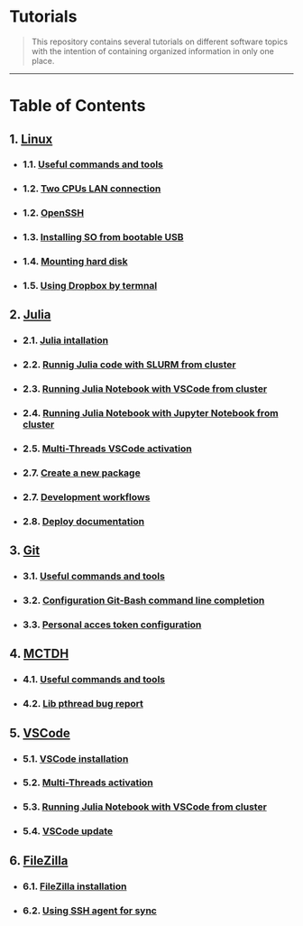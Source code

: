 # Tutorials

> This repository contains several tutorials on different software topics with the intention of containing organized information in only one place. 

-----

# Table of Contents
## 1. [Linux](https://github.com/mendzmartin/Tutorials/tree/main/src/linux)
+ ### 1.1. [Useful commands and tools](https://github.com/mendzmartin/Tutorials/blob/main/src/linux/useful_commands_and_tools.md)
+ ### 1.2. [Two CPUs LAN connection](https://github.com/mendzmartin/Tutorials/blob/main/src/linux/lan_connection_twocpus.md)
+ ### 1.2. [OpenSSH](https://github.com/mendzmartin/Tutorials/blob/main/src/linux/OpenSSH.md)
+ ### 1.3. [Installing SO from bootable USB](https://github.com/mendzmartin/Tutorials/blob/main/src/linux/intalando_ubuntu.md)
+ ### 1.4. [Mounting hard disk](https://github.com/mendzmartin/Tutorials/blob/main/src/linux/mount_hard_disk.md)
+ ### 1.5. [Using Dropbox by termnal](https://github.com/mendzmartin/Tutorials/blob/main/src/linux/dropbox.md)
## 2. [Julia](https://github.com/mendzmartin/Tutorials/tree/main/src/julia)
+ ### 2.1. [Julia intallation](https://github.com/mendzmartin/Tutorials/blob/main/src/julia/julia_installation.md)
+ ### 2.2. [Runnig Julia code with SLURM from cluster](https://github.com/mendzmartin/Tutorials/blob/main/src/julia/run_julia_code_from_ccad.md)
+ ### 2.3. [Running Julia Notebook with VSCode from cluster](https://github.com/mendzmartin/Tutorials/blob/main/src/julia/run_julia_notebook_from_ccad_using_VSCode.md)
+ ### 2.4. [Running Julia Notebook with Jupyter Notebook from cluster](https://github.com/mendzmartin/Tutorials/blob/main/src/julia/run_jupyter_notebook_from_ccad_using_JupyterNotebook.md)
+ ### 2.5. [Multi-Threads VSCode activation](https://github.com/mendzmartin/Tutorials/blob/main/src/vscode/multithreading_activation_VSCode.md)
+ ### 2.7. [Create a new package](https://github.com/mendzmartin/Tutorials/blob/main/src/julia/new_package.md)
+ ### 2.7. [Development workflows](https://github.com/mendzmartin/Tutorials/blob/main/src/julia/workflow.md)
+ ### 2.8. [Deploy documentation](https://github.com/mendzmartin/Tutorials/blob/main/src/julia/publish_docs.md)
## 3. [Git](https://github.com/mendzmartin/Tutorials/tree/main/src/git)
+ ### 3.1. [Useful commands and tools](https://github.com/mendzmartin/Tutorials/blob/main/src/git/useful_git_commands.md)
+ ### 3.2. [Configuration Git-Bash command line completion](https://github.com/mendzmartin/Tutorials/blob/main/src/git/configuration_git_bash_command_line_completion.md)
+ ### 3.3. [Personal acces token configuration](https://github.com/mendzmartin/Tutorials/blob/main/src/git/personal_access_token.md)
## 4. [MCTDH](https://github.com/mendzmartin/Tutorials/tree/main/src/mctdh)
+ ### 4.1. [Useful commands and tools](https://github.com/mendzmartin/Tutorials/blob/main/src/mctdh/useful_commands.md)
+ ### 4.2. [Lib pthread bug report](https://github.com/mendzmartin/Tutorials/blob/main/src/mctdh/libpthread_problem.md)
## 5. [VSCode](https://github.com/mendzmartin/Tutorials/tree/main/src/vscode)
+ ### 5.1. [VSCode installation](https://github.com/mendzmartin/Tutorials/blob/main/src/vscode/VSCode_installation.md)
+ ### 5.2. [Multi-Threads activation](https://github.com/mendzmartin/Tutorials/blob/main/src/vscode/multithreading_activation_VSCode.md)
+ ### 5.3. [Running Julia Notebook with VSCode from cluster](https://github.com/mendzmartin/Tutorials/blob/main/src/julia/run_julia_notebook_from_ccad_using_VSCode.md)
+ ### 5.4. [VSCode update](https://github.com/mendzmartin/Tutorials/blob/main/src/vscode/VSCode_update.md)
## 6. [FileZilla](https://github.com/mendzmartin/Tutorials/tree/main/src/filezilla)
+ ### 6.1. [FileZilla installation](https://github.com/mendzmartin/Tutorials/blob/main/src/vscode/FileZilla_installation.md)
+ ### 6.2. [Using SSH agent for sync](https://github.com/mendzmartin/Tutorials/blob/main/src/vscode/FileZilla_ssh_sync.md)
